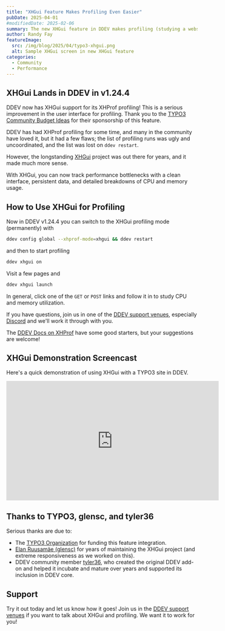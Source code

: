 ```yaml
---
title: "XHGui Feature Makes Profiling Even Easier"
pubDate: 2025-04-01
#modifiedDate: 2025-02-06
summary: The new XHGui feature in DDEV makes profiling (studying a website's performance and bottlenecks) even easier than it was before, with a consistent web interface.
author: Randy Fay
featureImage:
  src: /img/blog/2025/04/typo3-xhgui.png
  alt: Sample XHGui screen in new XHGui feature
categories:
  - Community
  - Performance
---
```


## XHGui Lands in DDEV in v1.24.4

DDEV now has XHGui support for its XHProf profiling! This is a serious improvement in the user interface for profiling. Thank you to the [TYPO3 Community Budget Ideas](https://talk.typo3.org/c/t3a/community-budget-ideas-2025-q1/45) for their sponsorship of this feature.

DDEV has had XHProf profiling for some time, and many in the community have loved it, but it had a few flaws; the list of profiling runs was ugly and uncoordinated, and the list was lost on `ddev restart`. 

However, the longstanding [XHGui](https://github.com/perftools/xhgui) project was out there for years, and it made much more sense. 

With XHGui, you can now track performance bottlenecks with a clean interface, persistent data, and detailed breakdowns of CPU and memory usage.

## How to Use XHGui for Profiling

Now in DDEV v1.24.4 you can switch to the XHGui profiling mode (permanently) with

```bash
ddev config global --xhprof-mode=xhgui && ddev restart
```

and then to start profiling

```bash
ddev xhgui on
```

Visit a few pages and 

```bash
ddev xhgui launch
```

In general, click one of the `GET` or `POST` links and follow it in to study CPU and memory utilization.

If you have questions, join us in one of the [DDEV support venues](https://ddev.readthedocs.io/en/stable/users/support/), especially [Discord](https://ddev.com/s/discord) and we'll work it through with you.

The [DDEV Docs on XHProf](https://ddev.readthedocs.io/en/stable/users/debugging-profiling/xhprof-profiling/) have some good starters, but your suggestions are welcome!

## XHGui Demonstration Screencast

Here's a quick demonstration of using XHGui with a TYPO3 site in DDEV.

<div class="video-container">
<iframe width="560" height="315" src="https://www.youtube.com/embed/dSnGkxnQPb8?si=IwwbDnoeVsmmy3ah" title="YouTube video player" frameborder="0" allow="accelerometer; autoplay; clipboard-write; encrypted-media; gyroscope; picture-in-picture; web-share" referrerpolicy="strict-origin-when-cross-origin" allowfullscreen></iframe>
</div>

## Thanks to TYPO3, glensc, and tyler36

Serious thanks are due to:

* The [TYPO3 Organization](https://typo3.org/) for funding this feature integration.
* [Elan Ruusamäe (glensc)](https://github.com/glensc) for years of maintaining the XHGui project (and extreme responsiveness as we worked on this).
* DDEV community member [tyler36](https://github.com/tyler36), who created the original DDEV add-on and helped it incubate and mature over years and supported its inclusion in DDEV core.

## Support

Try it out today and let us know how it goes! Join us in the [DDEV support venues](https://ddev.readthedocs.io/en/stable/users/support/) if you want to talk about XHGui and profiling. We want it to work for you!
